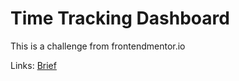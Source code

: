 # Time Tracking Dashboard
This is a challenge from frontendmentor.io


Links:
<a href="https://www.frontendmentor.io/challenges/time-tracking-dashboard-UIQ7167Jw/hub/time-tracking-dashboard-rkfI68kLc">Brief</a>

